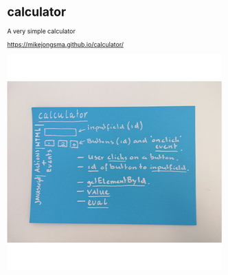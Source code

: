 # calculator
A very simple calculator

https://mikejongsma.github.io/calculator/

![alt text](https://github.com/mikejongsma/calculator/blob/master/calc.png "Sketch and notes")
